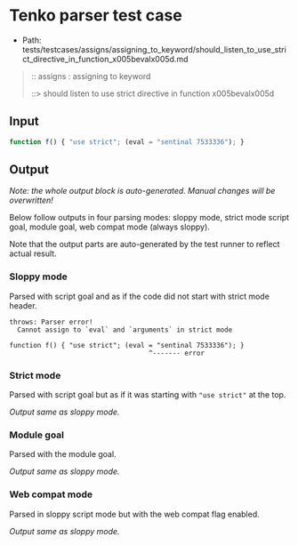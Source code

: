 # Tenko parser test case

- Path: tests/testcases/assigns/assigning_to_keyword/should_listen_to_use_strict_directive_in_function_x005bevalx005d.md

> :: assigns : assigning to keyword
>
> ::> should listen to use strict directive in function x005bevalx005d

## Input

`````js
function f() { "use strict"; (eval = "sentinal 7533336"); }
`````

## Output

_Note: the whole output block is auto-generated. Manual changes will be overwritten!_

Below follow outputs in four parsing modes: sloppy mode, strict mode script goal, module goal, web compat mode (always sloppy).

Note that the output parts are auto-generated by the test runner to reflect actual result.

### Sloppy mode

Parsed with script goal and as if the code did not start with strict mode header.

`````
throws: Parser error!
  Cannot assign to `eval` and `arguments` in strict mode

function f() { "use strict"; (eval = "sentinal 7533336"); }
                                   ^------- error
`````

### Strict mode

Parsed with script goal but as if it was starting with `"use strict"` at the top.

_Output same as sloppy mode._

### Module goal

Parsed with the module goal.

_Output same as sloppy mode._

### Web compat mode

Parsed in sloppy script mode but with the web compat flag enabled.

_Output same as sloppy mode._

